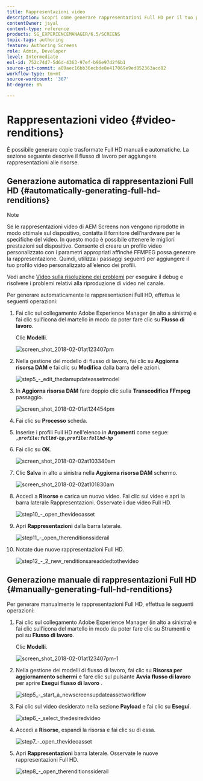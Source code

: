 ```yaml
---
title: Rappresentazioni video
description: Scopri come generare rappresentazioni Full HD per il tuo progetto AEM Screens.
contentOwner: jsyal
content-type: reference
products: SG_EXPERIENCEMANAGER/6.5/SCREENS
topic-tags: authoring
feature: Authoring Screens
role: Admin, Developer
level: Intermediate
exl-id: 752c74d7-5d6d-4363-97ef-b96e97d2f6b1
source-git-commit: a89aec16bb36ecbde8e417069e9ed852363acd82
workflow-type: tm+mt
source-wordcount: '367'
ht-degree: 0%

---
```


# Rappresentazioni video {#video-renditions}

È possibile generare copie trasformate Full HD manuali e automatiche. La sezione seguente descrive il flusso di lavoro per aggiungere rappresentazioni alle risorse.

## Generazione automatica di rappresentazioni Full HD {#automatically-generating-full-hd-renditions}

>[!NOTE]
>
>Se le rappresentazioni video di AEM Screens non vengono riprodotte in modo ottimale sul dispositivo, contatta il fornitore dell’hardware per le specifiche del video. In questo modo è possibile ottenere le migliori prestazioni sul dispositivo. Consente di creare un profilo video personalizzato con i parametri appropriati affinché FFMPEG possa generare la rappresentazione. Quindi, utilizza i passaggi seguenti per aggiungere il tuo profilo video personalizzato all’elenco dei profili.
>
>Vedi anche [Video sulla risoluzione dei problemi](troubleshoot-videos.md) per eseguire il debug e risolvere i problemi relativi alla riproduzione di video nel canale.

Per generare automaticamente le rappresentazioni Full HD, effettua le seguenti operazioni:

1. Fai clic sul collegamento Adobe Experience Manager (in alto a sinistra) e fai clic sull’icona del martello in modo da poter fare clic su **Flusso di lavoro**.

   Clic **Modelli**.

   ![screen_shot_2018-02-01at123407pm](assets/screen_shot_2018-02-01at123407pm.png)

1. Nella gestione del modello di flusso di lavoro, fai clic su **Aggiorna risorsa DAM** e fai clic su **Modifica** dalla barra delle azioni.

   ![step5_-_edit_thedamupdateassetmodel](assets/step5_-_edit_thedamupdateassetmodel.png)

1. In **Aggiorna risorsa DAM** fare doppio clic sulla **Transcodifica FFmpeg** passaggio.

   ![screen_shot_2018-02-01at124454pm](assets/screen_shot_2018-02-01at124454pm.png)

1. Fai clic su **Processo** scheda.
1. Inserire i profili Full HD nell&#39;elenco in **Argomenti** come segue:
   ***`,profile:fullhd-bp,profile:fullhd-hp`***
1. Fai clic su **OK**.

   ![screen_shot_2018-02-02at103340am](assets/screen_shot_2018-02-02at103340am.png)

1. Clic **Salva** in alto a sinistra nella **Aggiorna risorsa DAM** schermo.

   ![screen_shot_2018-02-02at101830am](assets/screen_shot_2018-02-02at101830am.png)

1. Accedi a **Risorse** e carica un nuovo video. Fai clic sul video e apri la barra laterale Rappresentazioni. Osservate i due video Full HD.

   ![step10_-_open_thevideoasset](assets/step10_-_open_thevideoasset.png)

1. Apri **Rappresentazioni** dalla barra laterale.

   ![step11_-_open_therenditionssiderail](assets/step11_-_open_therenditionssiderail.png)

1. Notate due nuove rappresentazioni Full HD.

   ![step12_-_2_new_renditionsareaddedtothevideo](assets/step12_-_2_new_renditionsareaddedtothevideo.png)

## Generazione manuale di rappresentazioni Full HD {#manually-generating-full-hd-renditions}

Per generare manualmente le rappresentazioni Full HD, effettua le seguenti operazioni:

1. Fai clic sul collegamento Adobe Experience Manager (in alto a sinistra) e fai clic sull’icona del martello in modo da poter fare clic su Strumenti e poi su **Flusso di lavoro**.

   Clic **Modelli**.

   ![screen_shot_2018-02-01at123407pm-1](assets/screen_shot_2018-02-01at123407pm-1.png)

1. Nella gestione dei modelli di flusso di lavoro, fai clic su **Risorsa per aggiornamento schermi** e fare clic sul pulsante **Avvia flusso di lavoro** per aprire **Esegui flusso di lavoro** .

   ![step5_-_start_a_newscreensupdateassetworkflow](assets/step5_-_start_a_newscreensupdateassetworkflow.png)

1. Fai clic sul video desiderato nella sezione **Payload** e fai clic su **Esegui**.

   ![step6_-_select_thedesiredvideo](assets/step6_-_select_thedesiredvideo.png)

1. Accedi a **Risorse**, espandi la risorsa e fai clic su di essa.

   ![step7_-_open_thevideoasset](assets/step7_-_open_thevideoasset.png)

1. Apri **Rappresentazioni** barra laterale. Osservate le nuove rappresentazioni Full HD.

   ![step8_-_open_therenditionssiderail](assets/step8_-_open_therenditionssiderail.png)
